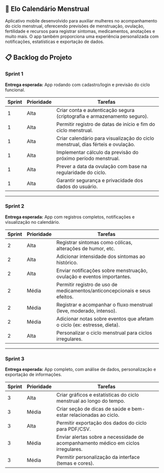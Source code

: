 ## 📱 Elo Calendário Menstrual

Aplicativo mobile desenvolvido para auxiliar mulheres no acompanhamento do ciclo menstrual, oferecendo previsões de menstruação, ovulação, fertilidade e recursos para registrar sintomas, medicamentos, anotações e muito mais. O app também proporciona uma experiência personalizada com notificações, estatísticas e exportação de dados.

## 📋 Backlog do Projeto

### Sprint 1
**Entrega esperada:** App rodando com cadastro/login e previsão do ciclo funcional.

| Sprint | Prioridade | Tarefas |
|--------|------------|---------|
| 1 | Alta | Criar conta e autenticação segura (criptografia e armazenamento seguro). |
| 1 | Alta | Permitir registro de datas de início e fim do ciclo menstrual. |
| 1 | Alta | Criar calendário para visualização do ciclo menstrual, dias férteis e ovulação. |
| 1 | Alta | Implementar cálculo da previsão do próximo período menstrual. |
| 1 | Alta | Prever a data da ovulação com base na regularidade do ciclo. |
| 1 | Alta | Garantir segurança e privacidade dos dados do usuário. |

---

### Sprint 2
**Entrega esperada:** App com registros completos, notificações e visualização no calendário.

| Sprint | Prioridade | Tarefas |
|--------|------------|---------|
| 2 | Alta | Registrar sintomas como cólicas, alterações de humor, etc. |
| 2 | Alta | Adicionar intensidade dos sintomas ao histórico. |
| 2 | Alta | Enviar notificações sobre menstruação, ovulação e eventos importantes. |
| 2 | Média | Permitir registro de uso de medicamentos/anticoncepcionais e seus efeitos. |
| 2 | Média | Registrar e acompanhar o fluxo menstrual (leve, moderado, intenso). |
| 2 | Média | Adicionar notas sobre eventos que afetam o ciclo (ex: estresse, dieta). |
| 2 | Alta | Personalizar o ciclo menstrual para ciclos irregulares. |

---

### Sprint 3
**Entrega esperada:** App completo, com análise de dados, personalização e exportação de informações.

| Sprint | Prioridade | Tarefas |
|--------|------------|---------|
| 3 | Alta | Criar gráficos e estatísticas do ciclo menstrual ao longo do tempo. |
| 3 | Média | Criar seção de dicas de saúde e bem-estar relacionadas ao ciclo. |
| 3 | Alta | Permitir exportação dos dados do ciclo para PDF/CSV. |
| 3 | Média | Enviar alertas sobre a necessidade de acompanhamento médico em ciclos irregulares. |
| 3 | Média | Permitir personalização da interface (temas e cores). |
